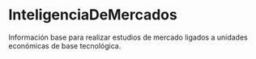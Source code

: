 # InteligenciaDeMercados
Información base para realizar estudios de mercado ligados a unidades económicas de base tecnológica.
